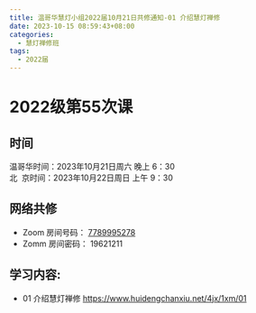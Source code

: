 ```yaml
---
title: 温哥华慧灯小组2022届10月21日共修通知-01 介绍慧灯禅修
date: 2023-10-15 08:59:43+08:00
categories:
  - 慧灯禅修班
tags:
  - 2022届
---
```

# 2022级第55次课

## 时间

温哥华时间：2023年10月21日周六 晚上 6：30  
北  京时间：2023年10月22日周日 上午 9：30

## 网络共修

- Zoom 房间号码： [7789995278](https://us02web.zoom.us/j/7789995278?pwd=VjZmbWJFY2k2K0E5RVB2cTNIQmhqUT09)
- Zomm 房间密码： 19621211

## 学习内容:

- 01 介绍慧灯禅修 <https://www.huidengchanxiu.net/4jx/1xm/01>